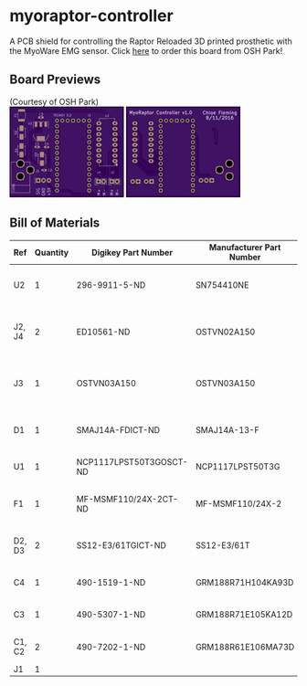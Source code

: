 # myoraptor-controller
A PCB shield for controlling the Raptor Reloaded 3D printed prosthetic with the MyoWare EMG sensor.
Click <a href="https://oshpark.com/shared_projects/Pn4XONTR">here</a> to order this board from OSH Park!

## Board Previews
(Courtesy of OSH Park) </br>
<img src="myoraptor-top.png">
<img src="myoraptor-bottom.png">

## Bill of Materials
|Ref|Quantity|Digikey Part Number|Manufacturer Part Number|Description|
|---|--------|-------------------|------------------------|-----------|
|U2|1|296-9911-5-ND|SN754410NE|IC HALF-H DRVR QUAD 16-DIP|
|J2, J4|2|ED10561-ND|OSTVN02A150|CONN TERM BLOCK 2.54MM 2POS PCB|
|J3|1|OSTVN03A150|OSTVN03A150|CONN TERM BLOCK 2.54MM 3POS PCB|
|D1|1|SMAJ14A-FDICT-ND|SMAJ14A-13-F|TVS DIODE 14VWM 23.2VC SMA|
|U1|1|NCP1117LPST50T3GOSCT-ND|NCP1117LPST50T3G|IC REG LDO 5V 1A SOT223|
|F1|1|MF-MSMF110/24X-2CT-ND|MF-MSMF110/24X-2|FUSE PTC RESET 1.10A SMD 1812|
|D2, D3|2|SS12-E3/61TGICT-ND|SS12-E3/61T|DIODE SCHOTTKY 20V 1A DO214AC|
|C4|1|490-1519-1-ND|GRM188R71H104KA93D|CAP CER 0.1UF 50V X7R 0603|
|C3|1|490-5307-1-ND|GRM188R71E105KA12D|CAP CER 1UF 25V X7R 0603|
|C1, C2|2|490-7202-1-ND|GRM188R61E106MA73D|CAP CER 10UF 25V X5R 0603|
|J1|1|||Teensy 3.2|

